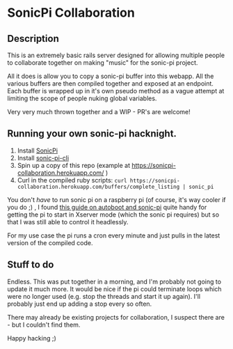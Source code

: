 # SonicPi Collaboration


## Description

This is an extremely basic rails server designed for allowing multiple people to
collaborate together on making "music" for the sonic-pi project.

All it does is allow you to copy a sonic-pi buffer into this webapp.  All the
various buffers are then compiled together and exposed at an endpoint.  Each
buffer is wrapped up in it's own pseudo method as a vague attempt at limiting
the scope of people nuking global variables.

Very very much thrown together and a WIP - PR's are welcome!

## Running your own sonic-pi hacknight.

1. Install [SonicPi](http://sonic-pi.net/)
2. Install [sonic-pi-cli](https://github.com/Widdershin/sonic-pi-cli)
3. Spin up a copy of this repo (example at https://sonicpi-collaboration.herokuapp.com/ )
4. Curl in the compiled ruby scripts: `curl https://sonicpi-collaboration.herokuapp.com/buffers/complete_listing | sonic_pi`

You don't _have_ to run sonic pi on a raspberry pi (of course, it's way cooler if you do ;) , I found
[this guide on autoboot and sonic-pi](https://rbnrpi.wordpress.com/autoboot-for-telegram-and-sonic-pi-jukebox/) quite handy for getting the pi to start in Xserver mode (which the sonic pi requires) but so that I was still able to control it
headlessly.

For my use case the pi runs a cron every minute and just pulls in the latest version of the compiled code.

## Stuff to do

Endless.  This was put together in a morning, and I'm probably not going to update it much more.  It would be nice
if the pi could terminate loops which were no longer used (e.g. stop the threads and start it up again).  I'll
probably just end up adding a stop every so often.

There may already be existing projects for collaboration, I suspect there are - but I couldn't find them.

Happy hacking ;)
